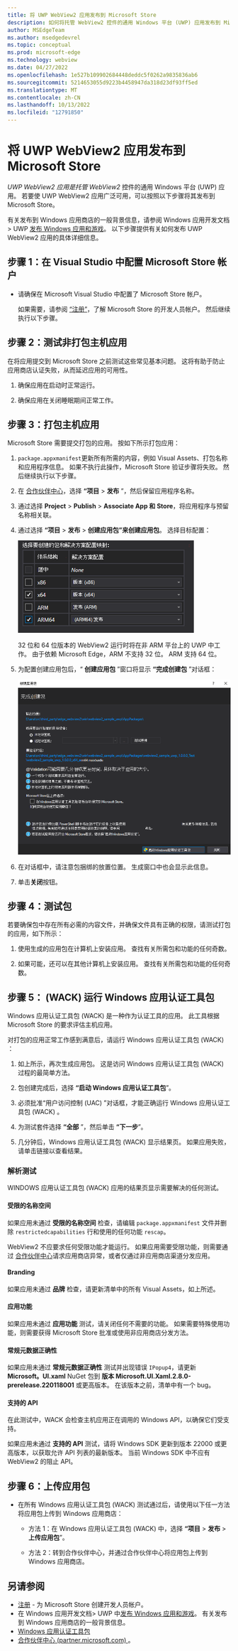 ```yaml
---
title: 将 UWP WebView2 应用发布到 Microsoft Store
description: 如何将托管 WebView2 控件的通用 Windows 平台 (UWP) 应用发布到 Microsoft Store。
author: MSEdgeTeam
ms.author: msedgedevrel
ms.topic: conceptual
ms.prod: microsoft-edge
ms.technology: webview
ms.date: 04/27/2022
ms.openlocfilehash: 1e527b109902684448deddc5f0262a9835836ab6
ms.sourcegitcommit: 5214653055d9223b4458947da318d23df93ff5ed
ms.translationtype: MT
ms.contentlocale: zh-CN
ms.lasthandoff: 10/13/2022
ms.locfileid: "12791850"
---
```

# <a name="publish-a-uwp-webview2-app-to-the-microsoft-store"></a>将 UWP WebView2 应用发布到 Microsoft Store

_UWP WebView2 应用是托管 WebView2_ 控件的通用 Windows 平台 (UWP) 应用。  若要使 UWP WebView2 应用广泛可用，可以按照以下步骤将其发布到 Microsoft Store。

有关发布到 Windows 应用商店的一般背景信息，请参阅 Windows 应用开发文档> UWP [发布 Windows 应用和游戏](/windows/uwp/publish/)。  以下步骤提供有关如何发布 UWP WebView2 应用的具体详细信息。


<!-- ====================================================================== -->
## <a name="step-1-configure-a-microsoft-store-account-in-visual-studio"></a>步骤 1：在 Visual Studio 中配置 Microsoft Store 帐户

*  请确保在 Microsoft Visual Studio 中配置了 Microsoft Store 帐户。

   如果需要，请参阅 [“注册”](https://developer.microsoft.com/microsoft-store/register/)，了解 Microsoft Store 的开发人员帐户。  然后继续执行以下步骤。


<!-- ====================================================================== -->
## <a name="step-2-test-the-non-packaged-host-app"></a>步骤 2：测试非打包主机应用

在将应用提交到 Microsoft Store 之前测试这些常见基本问题。  这将有助于防止应用商店认证失败，从而延迟应用的可用性。

1. 确保应用在启动时正常运行。

1. 确保应用在关闭睡眠期间正常工作。


<!-- ====================================================================== -->
## <a name="step-3-package-the-host-app"></a>步骤 3：打包主机应用

Microsoft Store 需要提交打包的应用。  按如下所示打包应用：

1. `package.appxmanifest`更新所有所需的内容，例如 Visual Assets、打包名称和应用程序信息。  如果不执行此操作，Microsoft Store 验证步骤将失败。  然后继续执行以下步骤。

1. 在 [合作伙伴中心](https://partner.microsoft.com)，选择 **“项目** > **发布** ”，然后保留应用程序名称。

1. 通过选择 **Project** > **Publish** > **Associate App 和 Store**，将应用程序与预留名称相关联。

1. 通过选择 **“项目** > **发布** > **创建应用包”来创建应用包**。  选择目标配置：

   ![选择目标配置](publish-uwp-app-store-images/package-selection.png)

   32 位和 64 位版本的 WebView2 运行时将在非 ARM 平台上的 UWP 中工作。 由于依赖 Microsoft Edge，ARM 不支持 32 位。  ARM 支持 64 位。

1. 为配置创建应用包后，“ **创建应用包** ”窗口将显示 **“完成创建包** ”对话框：

   ![Windows 应用认证工具包](publish-uwp-app-store-images/win-app-cert-kit.png)

1. 在对话框中，请注意包捆绑的放置位置。  生成窗口中也会显示此信息。

1. 单击**关闭**按钮。
 

<!-- ====================================================================== -->
## <a name="step-4-test-the-package"></a>步骤 4：测试包

若要确保包中存在所有必需的内容文件，并确保文件具有正确的权限，请测试打包的应用，如下所示：

1. 使用生成的应用包在计算机上安装应用。  查找有关所需包和功能的任何奇数。

1. 如果可能，还可以在其他计算机上安装应用。  查找有关所需包和功能的任何奇数。


<!-- ====================================================================== -->
## <a name="step-5-run-windows-app-certification-kit-wack"></a>步骤 5： (WACK) 运行 Windows 应用认证工具包

<!-- * [Windows App Certification Kit](https://learn.microsoft.com/windows/uwp/debug-test-perf/windows-app-certification-kit) -->

Windows 应用认证工具包 (WACK) 是一种作为认证工具的应用。  此工具根据 Microsoft Store 的要求评估主机应用。

对打包的应用正常工作感到满意后，请运行 Windows 应用认证工具包 (WACK) ：

1. 如上所示，再次生成应用包。  这是访问 Windows 应用认证工具包 (WACK) 过程的最简单方法。

1. 包创建完成后，选择 **“启动 Windows 应用认证工具包**”。

1. 必须批准“用户访问控制 (UAC) ”对话框，才能正确运行 Windows 应用认证工具包 (WACK) 。

1. 为测试套件选择 **“全部** ”，然后单击 **“下一步**”。

1. 几分钟后，Windows 应用认证工具包 (WACK) 显示结果页。  如果应用失败，请单击链接以查看结果。


### <a name="resolving-tests"></a>解析测试

WINDOWS 应用认证工具包 (WACK) 应用的结果页显示需要解决的任何测试。


#### <a name="restricted-name-space"></a>受限的名称空间

如果应用未通过 **受限的名称空间** 检查，请编辑 `package.appxmanifest` 文件并删除 `restrictedcapabilities` 行和使用的任何功能 `rescap`。

WebView2 不应要求任何受限功能才能运行。  如果应用需要受限功能，则需要通过 [合作伙伴中心](https://partner.microsoft.com)请求应用商店异常，或者仅通过非应用商店渠道分发应用。


#### <a name="branding"></a>Branding

如果应用未通过 **品牌** 检查，请更新清单中的所有 Visual Assets，如上所述。


#### <a name="app-capabilities"></a>应用功能

如果应用未通过 **应用功能** 测试，请关闭任何不需要的功能。  如果需要特殊使用功能，则需要获得 Microsoft Store 批准或使用非应用商店分发方法。


#### <a name="general-metadata-correctness"></a>常规元数据正确性

如果应用未通过 **常规元数据正确性** 测试并出现错误 `IPopup4`，请更新 **Microsoft。UI.xaml** NuGet 包到 **版本 Microsoft.UI.Xaml.2.8.0-prerelease.220118001** 或更高版本。  在该版本之前，清单中有一个 bug。


#### <a name="supported-api"></a>支持的 API

在此测试中，WACK 会检查主机应用正在调用的 Windows API，以确保它们受支持。

如果应用未通过 **支持的 API** 测试，请将 Windows SDK 更新到版本 22000 或更高版本，以获取允许 API 列表的最新版本。  当前 Windows SDK 中不应有 WebView2 的阻止 API。


<!-- ====================================================================== -->
## <a name="step-6-upload-the-app-package"></a>步骤 6：上传应用包

*  在所有 Windows 应用认证工具包 (WACK) 测试通过后，请使用以下任一方法将应用包上传到 Windows 应用商店：

   *  方法 1：在 Windows 应用认证工具包 (WACK) 中，选择 **“项目** > **发布** > **上传应用包**”。

   *  方法 2：转到合作伙伴中心，并通过合作伙伴中心将应用包上传到 Windows 应用商店。 


<!-- ====================================================================== -->
## <a name="see-also"></a>另请参阅

* [注册](https://developer.microsoft.com/microsoft-store/register/) - 为 Microsoft Store 创建开发人员帐户。
* 在 Windows 应用开发文档> UWP 中[发布 Windows 应用和游戏](/windows/uwp/publish/)。  有关发布到 Windows 应用商店的一般背景信息。
* [Windows 应用认证工具包](/windows/uwp/debug-test-perf/windows-app-certification-kit)
* [合作伙伴中心 (partner.microsoft.com) ](https://partner.microsoft.com)。
